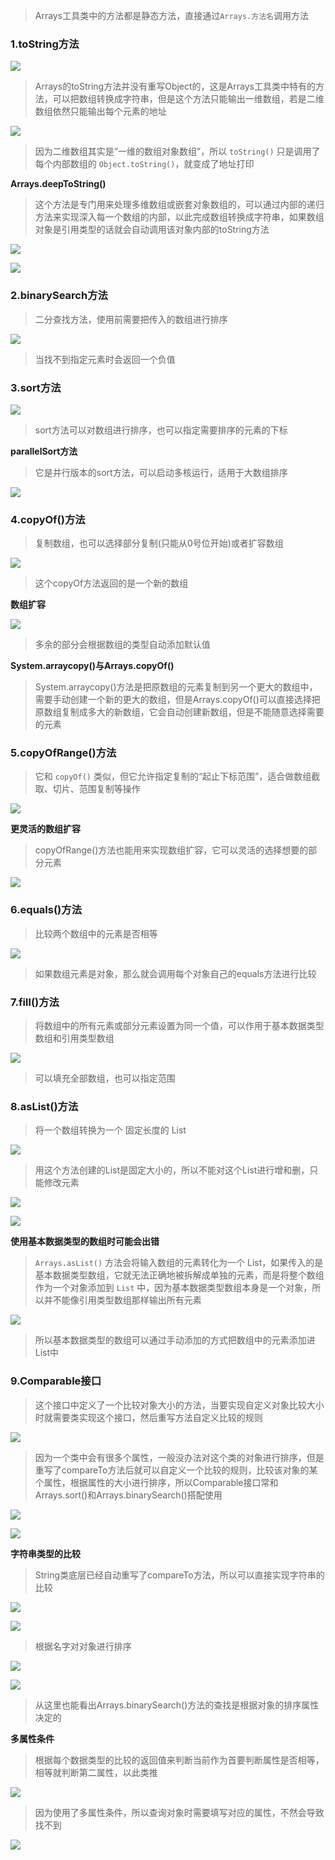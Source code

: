 
>Arrays工具类中的方法都是静态方法，直接通过`Arrays.方法名`调用方法


### 1.toString方法

![](images/Arrays数组/file-20250421151407.png)

>Arrays的toString方法并没有重写Object的，这是Arrays工具类中特有的方法，可以把数组转换成字符串，但是这个方法只能输出一维数组，若是二维数组依然只能输出每个元素的地址

![](images/Arrays数组/file-20250421151917.png)

>因为二维数组其实是“一维的数组对象数组”，所以 `toString()` 只是调用了每个内部数组的 `Object.toString()`，就变成了地址打印

**Arrays.deepToString()**

>这个方法是专门用来处理多维数组或嵌套对象数组的，可以通过内部的递归方法来实现深入每一个数组的内部，以此完成数组转换成字符串，如果数组对象是引用类型的话就会自动调用该对象内部的toString方法

![](images/Arrays数组/file-20250421152449.png)

![](images/Arrays数组/file-20250421152431.png)

### 2.binarySearch方法

>二分查找方法，使用前需要把传入的数组进行排序

![](images/Arrays数组/file-20250421153316.png)

>当找不到指定元素时会返回一个负值

### 3.sort方法

![](images/Arrays数组/file-20250421154736.png)

>sort方法可以对数组进行排序，也可以指定需要排序的元素的下标

**parallelSort方法**

>它是并行版本的sort方法，可以启动多核运行，适用于大数组排序

![](images/Arrays数组/file-20250421155448.png)

### 4.copyOf()方法

>复制数组，也可以选择部分复制(只能从0号位开始)或者扩容数组

![](images/Arrays数组/file-20250421160426.png)

>这个copyOf方法返回的是一个新的数组

**数组扩容**

![](images/Arrays数组/file-20250421160945.png)

>多余的部分会根据数组的类型自动添加默认值

**System.arraycopy()与Arrays.copyOf()**

>System.arraycopy()方法是把原数组的元素复制到另一个更大的数组中，需要手动创建一个新的更大的数组，但是Arrays.copyOf()可以直接选择把原数组复制成多大的新数组，它会自动创建新数组，但是不能随意选择需要的元素


### 5.copyOfRange()方法

>它和 `copyOf()` 类似，但它允许指定复制的“起止下标范围”，适合做数组截取、切片、范围复制等操作

![](images/Arrays数组/file-20250421162523.png)

**更灵活的数组扩容**

>copyOfRange()方法也能用来实现数组扩容，它可以灵活的选择想要的部分元素

![](images/Arrays数组/file-20250421162845.png)

### 6.equals()方法

>比较两个数组中的元素是否相等

![](images/Arrays数组/file-20250421163401.png)

>如果数组元素是对象，那么就会调用每个对象自己的equals方法进行比较

### 7.fill()方法

>将数组中的所有元素或部分元素设置为同一个值，可以作用于基本数据类型数组和引用类型数组

![](images/Arrays数组/file-20250421164219.png)

>可以填充全部数组，也可以指定范围

### 8.asList()方法

>将一个数组转换为一个 固定长度的 List

![](images/Arrays数组/file-20250421164621.png)

>用这个方法创建的List是固定大小的，所以不能对这个List进行增和删，只能修改元素

![](images/Arrays数组/file-20250421164737.png)

![](images/Arrays数组/file-20250421164931.png)

**使用基本数据类型的数组时可能会出错**

>`Arrays.asList()` 方法会将输入数组的元素转化为一个 List，如果传入的是基本数据类型数组，它就无法正确地被拆解成单独的元素，而是将整个数组作为一个对象添加到 `List` 中，因为基本数据类型数组本身是一个对象，所以并不能像引用类型数组那样输出所有元素

![](images/Arrays数组/file-20250421165925.png)

>所以基本数据类型的数组可以通过手动添加的方式把数组中的元素添加进List中


### 9.Comparable接口

>这个接口中定义了一个比较对象大小的方法，当要实现自定义对象比较大小时就需要类实现这个接口，然后重写方法自定义比较的规则

![](images/Arrays数组/file-20250421170920.png)

>因为一个类中会有很多个属性，一般没办法对这个类的对象进行排序，但是重写了compareTo方法后就可以自定义一个比较的规则，比较该对象的某个属性，根据属性的大小进行排序，所以Comparable接口常和Arrays.sort()和Arrays.binarySearch()搭配使用

![](images/Arrays数组/file-20250421171157.png)

![](images/Arrays数组/file-20250421172341.png)

**字符串类型的比较**

>String类底层已经自动重写了compareTo方法，所以可以直接实现字符串的比较

![](images/Arrays数组/file-20250421172823.png)

![](images/Arrays数组/file-20250421173118.png)

>根据名字对对象进行排序

![](images/Arrays数组/file-20250421173437.png)

![](images/Arrays数组/file-20250421173424.png)

>从这里也能看出Arrays.binarySearch()方法的查找是根据对象的排序属性决定的

**多属性条件**

>根据每个数据类型的比较的返回值来判断当前作为首要判断属性是否相等，相等就判断第二属性，以此类推

![](images/Arrays数组/file-20250421173724.png)

>因为使用了多属性条件，所以查询对象时需要填写对应的属性，不然会导致找不到

![](images/Arrays数组/file-20250421174002.png)